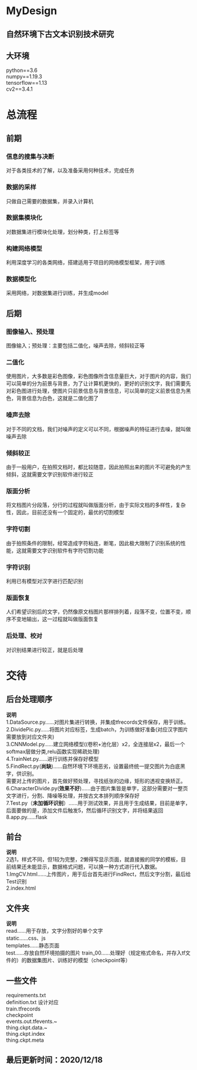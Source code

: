 # MyDesign  
自然环境下古文本识别技术研究     
------------
## 大环境
python==3.6  
numpy==1.19.3  
tensorflow==1.13  
cv2==3.4.1  
  
# 总流程  
## 前期
### 信息的搜集与决断
对于各类技术的了解，以及准备采用何种技术，完成任务  
### 数据的采样  
只做自己需要的数据集，并录入计算机  
### 数据集模块化  
对数据集进行模块化处理，划分种类，打上标签等  
### 构建网络模型  
利用深度学习的各类网络，搭建适用于项目的网络模型框架，用于训练  
### 数据模型化
采用网络，对数据集进行训练，并生成model  
  
  
## 后期    
### 图像输入、预处理  
图像输入；预处理：主要包括二值化，噪声去除，倾斜较正等  
### 二值化
使用图片，大多数是彩色图像，彩色图像所含信息量巨大，对于图片的内容，我们可以简单的分为前景与背景，为了让计算机更快的，更好的识别文字，我们需要先对彩色图进行处理，使图片只前景信息与背景信息，可以简单的定义前景信息为黑色，背景信息为白色，这就是二值化图了  
### 噪声去除  
对于不同的文档，我们对噪声的定义可以不同，根据噪声的特征进行去噪，就叫做噪声去除  
### 倾斜较正  
由于一般用户，在拍照文档时，都比较随意，因此拍照出来的图片不可避免的产生倾斜，这就需要文字识别软件进行较正  
### 版面分析  
将文档图片分段落，分行的过程就叫做版面分析，由于实际文档的多样性，复杂性，因此，目前还没有一个固定的，最优的切割模型  
### 字符切割   
由于拍照条件的限制，经常造成字符粘连，断笔，因此极大限制了识别系统的性能，这就需要文字识别软件有字符切割功能  
### 字符识别  
利用已有模型对汉字进行匹配识别  
### 版面恢复  
人们希望识别后的文字，仍然像原文档图片那样排列着，段落不变，位置不变，顺序不变地输出，这一过程就叫做版面恢复  
### 后处理、校对  
对识别结果进行较正，就是后处理  

# 交待  
## 后台处理顺序 
**说明**  
1.DataSource.py……对图片集进行转换，并集成tfrecords文件保存，用于训练。  
2.DividePic.py……将图片对应标签，生成batch，为训练做好准备(对应汉字图片需要放到对应文件夹)  
3.CNNModel.py……建立网络模型((卷积+池化层）x2，全连接层x2，最后一个softmax层做分类,relu函数实现稀疏处理)  
4.TrainNet.py……进行训练并保存好模型  
5.FindRect.py(**尚缺**)……自然环境下环境恶劣，设置最终统一提交图片为白底黑字，供识别。  
    需要对上传的图片，首先做好预处理，寻找纸张的边缘，矩形的透视变换矫正。  
6.CharacterDivide.py(**效果不好**)……由于图片集皆是单字，这部分需要对一整页文字进行，分割、降噪等处理，并按古文本排列顺序保存好  
7.Test.py（**未加循环识别**）……用于测试效果，并且用于生成结果，目前是单字，后面要做的是，添加文件后触发5，然后循环识别文字，并将结果返回  
8.app.py……flask  
  
  
  
## 前台
**说明**  
2选1，样式不同，但1较为完整，2懒得写显示页面，就直接搬的同学的模板，目前结果还未能显示，数据格式问题，可以换一种方式进行代入数据。  
1.ImgCV.html……上传图片，用于后台首先进行FindRect，然后文字分割，最后给Test识别  
2.index.html  
  
  
  
## 文件夹
**说明**  
read……用于存放，文字分割好的单个文字  
static……css、js  
templates……静态页面  
test……存放自然环境拍摄的图片
train_00……处理好（规定格式命名，并存入tf文件的）的数据集图片、训练好的模型（checkpoint等）

## 一些文件
requirements.txt  
definition.txt  设计对应  
train.tfrecords  
checkpoint  
events.out.tfevents.~  
thing.ckpt.data.~  
thing.ckpt.index  
thing.ckpt.meta  


最后更新时间：2020/12/18
--

